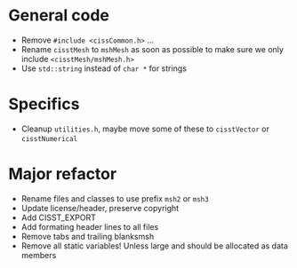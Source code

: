



General code
============

* Remove `#include <cissCommon.h>` ...
* Rename `cisstMesh` to  `mshMesh` as soon as possible to make sure we only include `<cisstMesh/mshMesh.h>`
* Use `std::string` instead of `char *` for strings


Specifics
=========

* Cleanup `utilities.h`, maybe move some of these to `cisstVector` or `cisstNumerical`


Major refactor
==============

* Rename files and classes to use prefix `msh2` or `msh3`
* Update license/header, preserve copyright
* Add CISST_EXPORT
* Add formating header lines to all files
* Remove tabs and trailing blanksmsh
* Remove all static variables!  Unless large and should be allocated as data members